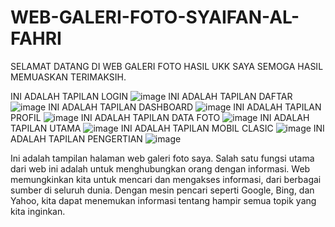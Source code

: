 # WEB-GALERI-FOTO-SYAIFAN-AL-FAHRI
SELAMAT DATANG DI WEB GALERI FOTO HASIL UKK SAYA SEMOGA HASIL MEMUASKAN TERIMAKSIH.

INI ADALAH TAPILAN LOGIN
![image](https://github.com/syaifan23/WEB-GALERI-FOTO-SYAIFAN-AL-FAHRI/assets/161665906/0fc08d03-00ff-4465-8882-83f9aea29c0d)
INI ADALAH TAPILAN DAFTAR
![image](https://github.com/syaifan23/WEB-GALERI-FOTO-SYAIFAN-AL-FAHRI/assets/161665906/24a474fc-d056-4eb7-b882-51cbed977b2a)
INI ADALAH TAPILAN DASHBOARD
![image](https://github.com/syaifan23/WEB-GALERI-FOTO-SYAIFAN-AL-FAHRI/assets/161665906/925e64e7-518f-4bae-bf00-13b19edd7f19)
INI ADALAH TAPILAN PROFIL
![image](https://github.com/syaifan23/WEB-GALERI-FOTO-SYAIFAN-AL-FAHRI/assets/161665906/e02535ca-3112-4130-a1a1-be6c20ac2831)
INI ADALAH TAPILAN DATA FOTO
![image](https://github.com/syaifan23/WEB-GALERI-FOTO-SYAIFAN-AL-FAHRI/assets/161665906/e1cd9f68-76ef-40cb-808b-3ff7be9542a2)
INI ADALAH TAPILAN UTAMA
![image](https://github.com/syaifan23/WEB-GALERI-FOTO-SYAIFAN-AL-FAHRI/assets/161665906/91ceb31a-4732-4e6d-b79d-4f294da9d49a)
INI ADALAH TAPILAN MOBIL CLASIC
![image](https://github.com/syaifan23/WEB-GALERI-FOTO-SYAIFAN-AL-FAHRI/assets/161665906/987a5159-ed48-4bef-a6df-607768319bc6)
INI ADALAH TAPILAN PENGERTIAN 
![image](https://github.com/syaifan23/WEB-GALERI-FOTO-SYAIFAN-AL-FAHRI/assets/161665906/b2160621-7089-4a8b-a54f-8c97ea66ccde)


Ini adalah tampilan halaman web galeri foto saya. Salah satu fungsi utama dari web ini adalah untuk menghubungkan orang dengan informasi. Web memungkinkan kita untuk mencari dan mengakses informasi, dari berbagai sumber di seluruh dunia. Dengan mesin pencari seperti Google, Bing, dan Yahoo, kita dapat menemukan informasi tentang hampir semua topik yang kita inginkan.
